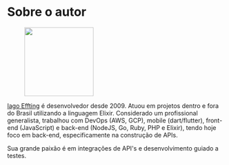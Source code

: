 # Sobre o autor

<div align="left">

<figure><img src=".gitbook/assets/image.png" alt="" width="160"><figcaption></figcaption></figure>

</div>

[Iago Effting](https://twitter.com/iagoEffting) é desenvolvedor desde 2009. Atuou em projetos dentro e fora do Brasil utilizando a linguagem Elixir. Considerado um profissional generalista, trabalhou com DevOps (AWS, GCP), mobile (dart/flutter), front-end (JavaScript) e back-end (NodeJS, Go, Ruby, PHP e Elixir), tendo hoje foco em back-end, especificamente na construção de APIs.

Sua grande paixão é em integrações de API's e desenvolvimento guiado a testes.
